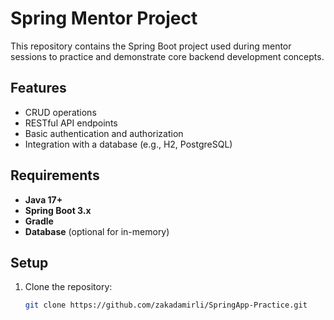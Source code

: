 # Spring Mentor Project

This repository contains the Spring Boot project used during mentor sessions to practice and demonstrate core backend development concepts.

## Features
- CRUD operations
- RESTful API endpoints
- Basic authentication and authorization
- Integration with a database (e.g., H2, PostgreSQL)

## Requirements
- **Java 17+**
- **Spring Boot 3.x**
- **Gradle**
- **Database** (optional for in-memory)

## Setup
1. Clone the repository:
   ```bash
   git clone https://github.com/zakadamirli/SpringApp-Practice.git
